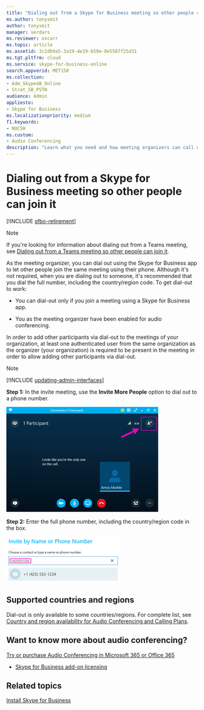 ```yaml
---
title: "Dialing out from a Skype for Business meeting so other people can join it"
ms.author: tonysmit
author: tonysmit
manager: serdars
ms.reviewer: oscarr
ms.topic: article
ms.assetid: 3c2db9a5-3a19-4e19-b59e-8e5587f25d31
ms.tgt.pltfrm: cloud
ms.service: skype-for-business-online
search.appverid: MET150
ms.collection: 
- Adm_Skype4B_Online
- Strat_SB_PSTN
audience: Admin
appliesto:
- Skype for Business 
ms.localizationpriority: medium
f1.keywords:
- NOCSH
ms.custom:
- Audio Conferencing
description: "Learn what you need and how meeting organizers can call out to other people using Skype for Business."
---
```


# Dialing out from a Skype for Business meeting so other people can join it

[!INCLUDE [sfbo-retirement](../../Hub/includes/sfbo-retirement.md)]

> [!NOTE]
> If you're looking for information about dialing out from a Teams meeting, see [Dialing out from a Teams meeting so other people can join it](/MicrosoftTeams/dialing-out-from-a-teams-meeting-so-other-people-can-join-it).

As the meeting organizer, you can dial out using the Skype for Business app to let other people join the same meeting using their phone. Although it's not required, when you are dialing out to someone, it's recommended that you dial the full number, including the country/region code. To get dial-out to work:
  
- You can dial-out only if you join a meeting using a Skype for Business app.
    
- You as the meeting organizer have been enabled for audio conferencing.

In order to add other participants via dial-out to the meetings of your organization, at least one authenticated user from the same organization as the organizer (your organization) is required to be present in the meeting in order to allow adding other participants via dial-out. 

> [!NOTE]
> [!INCLUDE [updating-admin-interfaces](../includes/updating-admin-interfaces.md)]

 **Step 1:** In the invite meeting, use the **Invite More People** option to dial out to a phone number.
  
![Dial-out with Skype for Business.](../images/9896abec-7a6f-4148-ad09-76a1cf4b56e1.png)
  
 **Step 2:** Enter the full phone number, including the country/region code in the box.
  
![Dial-out phone number in Skype for Business.](../images/084b4fb5-21eb-4f10-9a1a-c92b919084b9.png)
  
## Supported countries and regions

Dial-out is only available to some countries/regions. For complete list, see [Country and region availability for Audio Conferencing and Calling Plans](/microsoftteams/country-and-region-availability-for-audio-conferencing-and-calling-plans/country-and-region-availability-for-audio-conferencing-and-calling-plans).
  
## Want to know more about audio conferencing?

[Try or purchase Audio Conferencing in Microsoft 365 or Office 365](../audio-conferencing-in-office-365/try-or-purchase-audio-conferencing-in-office-365.md)
    
- [Skype for Business add-on licensing](../skype-for-business-and-microsoft-teams-add-on-licensing/skype-for-business-and-microsoft-teams-add-on-licensing.md)
    
## Related topics

[Install Skype for Business](https://support.office.com/article/8a0d4da8-9d58-44f9-9759-5c8f340cb3fb)
